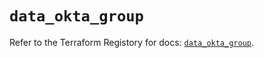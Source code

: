 # `data_okta_group`

Refer to the Terraform Registory for docs: [`data_okta_group`](https://registry.terraform.io/providers/okta/okta/4.6.3/docs/data-sources/group).
